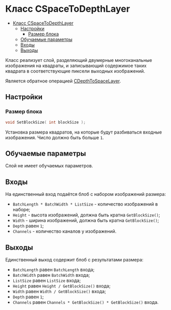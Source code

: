 # Класс CSpaceToDepthLayer

<!-- TOC -->

- [Класс CSpaceToDepthLayer](#класс-cspacetodepthlayer)
    - [Настройки](#настройки)
        - [Размер блока](#размер-блока)
    - [Обучаемые параметры](#обучаемые-параметры)
    - [Входы](#входы)
    - [Выходы](#выходы)

<!-- /TOC -->

Класс реализует слой, разделяющий двумерные многоканальные изображения на квадраты, и записывающий содержимое таких квадрата в соответствующие пиксели выходных изображений.

Является обратное операцией [CDepthToSpaceLayer](DepthToSpaceLayer.md).

## Настройки

### Размер блока

```c++
void SetBlockSize( int blockSize );
```

Установка размера квадратов, на которые будут разбиваться входные изображения. Число должно быть больше `1`.

## Обучаемые параметры

Слой не имеет обучаемых параметров.

## Входы

На единственный вход подаётся блоб с набором изображений размера:

- `BatchLength * BatchWidth * ListSize` - количество изображений в наборе;
- `Height` - высота изображений, должна быть кратна `GetBlockSize()`;
- `Width` - ширина изображений, должна быть кратна `GetBlockSize()`;
- `Depth` равен `1`;
- `Channels` - количество каналов у изображений.

## Выходы

Единственный выход содержит блоб с результатами размера:

- `BatchLength` равен `BatchLength` входа;
- `BatchWidth` равен `BatchWidth` входа;
- `ListSize` равен `ListSize` входа;
- `Height` равен `Height / GetBlockSize()` входа;
- `Width` равен `Width / GetBlockSize()` входа;
- `Depth` равен `1`;
- `Channels` равен `Channels * GetBlockSize() * GetBlockSize()` входа.
